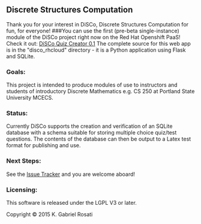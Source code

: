 ## **Di**screte **S**tructures **Co**mputation
Thank you for your interest in DiSCo, Discrete Structures Computation for fun, for everyone!
###You can use the first (pre-beta single-instance) module of the DiSCo project right now on the Red Hat Openshift PaaS! Check it out: [DiSCo Quiz Creator 0.1](http://disco-gpdx.rhcloud.com/)
The complete source for this web app is in the "disco\_rhcloud" directory - it is a Python
application using Flask and SQLite.

### Goals:
This project is intended to produce modules of use to instructors and students of
introductory Discrete Mathematics e.g. CS 250 at Portland State University MCECS.

### Status:
Currently DiSCo supports the creation and verification of an SQLite database
with a schema suitable for storing multiple choice quiz/test questions. The contents
of the database can then be output to a Latex test format for publishing and use.

### Next Steps:
See the [Issue Tracker](https://github.com/gabrielpdx/DiSCo/issues) and you
are welcome aboard!

### Licensing:
This software is released under the LGPL V3 or later.
 
Copyright &copy; 2015 K. Gabriel Rosati
